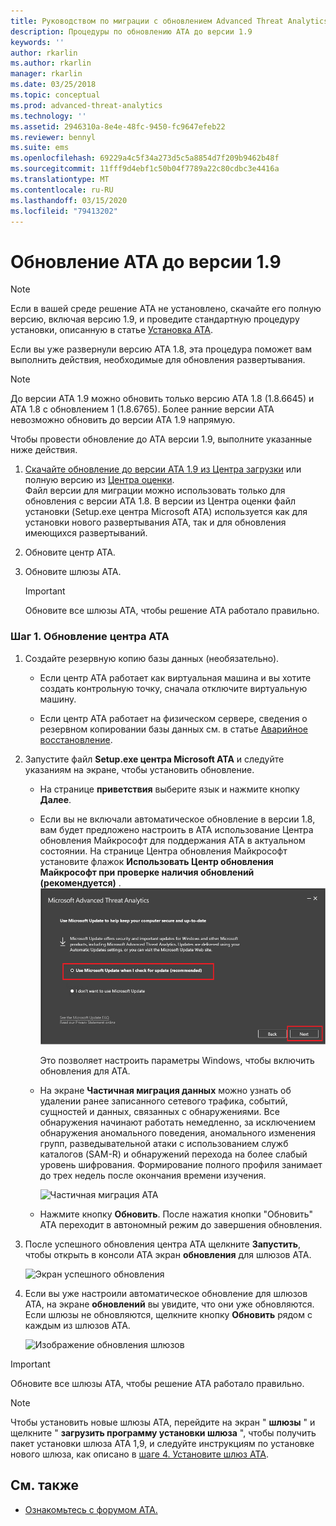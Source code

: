 ```yaml
---
title: Руководством по миграции с обновлением Advanced Threat Analytics до 1,9
description: Процедуры по обновлению ATA до версии 1.9
keywords: ''
author: rkarlin
ms.author: rkarlin
manager: rkarlin
ms.date: 03/25/2018
ms.topic: conceptual
ms.prod: advanced-threat-analytics
ms.technology: ''
ms.assetid: 2946310a-8e4e-48fc-9450-fc9647efeb22
ms.reviewer: bennyl
ms.suite: ems
ms.openlocfilehash: 69229a4c5f34a273d5c5a8854d7f209b9462b48f
ms.sourcegitcommit: 11fff9d4ebf1c50b04f7789a22c80cdbc3e4416a
ms.translationtype: MT
ms.contentlocale: ru-RU
ms.lasthandoff: 03/15/2020
ms.locfileid: "79413202"
---
```

# <a name="updating-ata-to-version-19"></a>Обновление ATA до версии 1.9

> [!NOTE] 
> Если в вашей среде решение ATA не установлено, скачайте его полную версию, включая версию 1.9, и проведите стандартную процедуру установки, описанную в статье [Установка ATA](install-ata-step1.md).

Если вы уже развернули версию ATA 1.8, эта процедура поможет вам выполнить действия, необходимые для обновления развертывания.

> [!NOTE] 
>  До версии ATA 1.9 можно обновить только версию ATA 1.8 (1.8.6645) и ATA 1.8 с обновлением 1 (1.8.6765). Более ранние версии ATA невозможно обновить до версии ATA 1.9 напрямую.

Чтобы провести обновление до ATA версии 1.9, выполните указанные ниже действия.

1.  [Скачайте обновление до версии ATA 1.9 из Центра загрузки](https://www.microsoft.com/download/details.aspx?id=56725) или полную версию из [Центра оценки](https://www.microsoft.com/evalcenter/evaluate-microsoft-advanced-threat-analytics).<br>
Файл версии для миграции можно использовать только для обновления с версии ATA 1.8. В версии из Центра оценки файл установки (Setup.exe центра Microsoft ATA) используется как для установки нового развертывания ATA, так и для обновления имеющихся развертываний.

2.  Обновите центр ATA.

4.  Обновите шлюзы АТА.

    > [!IMPORTANT]
    > Обновите все шлюзы ATA, чтобы решение ATA работало правильно.

### <a name="step-1-update-the-ata-center"></a>Шаг 1. Обновление центра ATA

1. Создайте резервную копию базы данных (необязательно).

   -   Если центр АТА работает как виртуальная машина и вы хотите создать контрольную точку, сначала отключите виртуальную машину.

   -   Если центр ATA работает на физическом сервере, сведения о резервном копировании базы данных см. в статье [Аварийное восстановление](disaster-recovery.md).

2. Запустите файл **Setup.exe центра Microsoft ATA** и следуйте указаниям на экране, чтобы установить обновление.

   - На странице **приветствия** выберите язык и нажмите кнопку **Далее**.

   - Если вы не включали автоматическое обновление в версии 1.8, вам будет предложено настроить в ATA использование Центра обновления Майкрософт для поддержания ATA в актуальном состоянии.  На странице Центра обновления Майкрософт установите флажок **Использовать Центр обновления Майкрософт при проверке наличия обновлений (рекомендуется)** .
     ![Изображение. Поддержка актуальности ATA](media/ata_ms_update.png)
     
     Это позволяет настроить параметры Windows, чтобы включить обновления для ATA. 
    
   - На экране **Частичная миграция данных** можно узнать об удалении ранее записанного сетевого трафика, событий, сущностей и данных, связанных с обнаружениями. Все обнаружения начинают работать немедленно, за исключением обнаружения аномального поведения, аномального изменения групп, разведывательной атаки с использованием служб каталогов (SAM-R) и обнаружений перехода на более слабый уровень шифрования. Формирование полного профиля занимает до трех недель после окончания времени изучения. 
     
     ![Частичная миграция ATA](media/partial-migration.png)

   - Нажмите кнопку **Обновить**. После нажатия кнопки "Обновить" ATA переходит в автономный режим до завершения обновления.

3. После успешного обновления центра ATA щелкните **Запустить**, чтобы открыть в консоли ATA экран **обновления** для шлюзов ATA.

    ![Экран успешного обновления](media/migration-center-success.png)

4. Если вы уже настроили автоматическое обновление для шлюзов ATA, на экране **обновлений** вы увидите, что они уже обновляются. Если шлюзы не обновляются, щелкните кнопку **Обновить** рядом с каждым из шлюзов ATA.
  
    ![Изображение обновления шлюзов](media/migration-update-gw.png)

  
> [!IMPORTANT] 
> Обновите все шлюзы ATA, чтобы решение ATA работало правильно.
 
> [!NOTE] 
> Чтобы установить новые шлюзы ATA, перейдите на экран " **шлюзы** " и щелкните " **загрузить программу установки шлюза** ", чтобы получить пакет установки шлюза ATA 1,9, и следуйте инструкциям по установке нового шлюза, как описано в [шаге 4. Установите шлюз ATA](install-ata-step4.md).


## <a name="see-also"></a>См. также

- [Ознакомьтесь с форумом ATA.](https://social.technet.microsoft.com/Forums/security/home?forum=mata)
